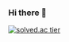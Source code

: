 ### Hi there 👋

<!--
**HamBeomJoon/HamBeomJoon** is a ✨ _special_ ✨ repository because its `README.md` (this file) appears on your GitHub profile.

Here are some ideas to get you started:

- 🔭 I’m currently working on ...
- 🌱 I’m currently learning ...
- 👯 I’m looking to collaborate on ...
- 🤔 I’m looking for help with ...
- 💬 Ask me about ...
- 📫 How to reach me: ...
- 😄 Pronouns: ...
- ⚡ Fun fact: ...
-->
[![solved.ac tier](http://mazassumnida.wtf/api/generate_badge?boj=qjawnssla1)](https://solved.ac/qjawnssla1)
